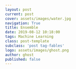 ```yaml
---
layout: post
current: post
cover: assets/images/water.jpg
navigation: True
title: Ensemble
date: 2019-08-12 10:18:00
tags: Machine Learning
class: post-template
subclass: 'post tag-fables'
logo: assets/images/ghost.png
author: ghost
published: false
---
```

